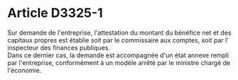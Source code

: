 # Article D3325-1

  
Sur demande de l'entreprise, l'attestation du montant du bénéfice net et des capitaux propres est établie soit par le commissaire aux comptes, soit par l' inspecteur des finances publiques.   
Dans ce dernier cas, la demande est accompagnée d'un état annexe rempli par l'entreprise, conformément à un modèle arrêté par le ministre chargé de l'économie.